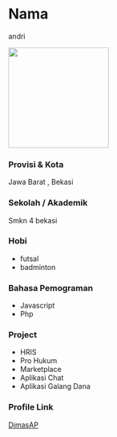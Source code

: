 # Nama

andri

<img src="https://www.w3schools.com/howto/img_avatar.png" width="200" height="200" align="center"/>

### Provisi & Kota

Jawa Barat , Bekasi

### Sekolah / Akademik

Smkn 4 bekasi

### Hobi

- futsal
- badminton

### Bahasa Pemograman

- Javascript
- Php

### Project

- HRIS
- Pro Hukum
- Marketplace
- Aplikasi Chat
- Aplikasi Galang Dana

### Profile Link

[DimasAP](https://github.com/Dimas1402)
